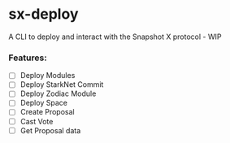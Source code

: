 # sx-deploy

A CLI to deploy and interact with the Snapshot X protocol - WIP

### Features:
- [ ] Deploy Modules
- [ ] Deploy StarkNet Commit
- [ ] Deploy Zodiac Module
- [ ] Deploy Space
- [ ] Create Proposal 
- [ ] Cast Vote
- [ ] Get Proposal data
